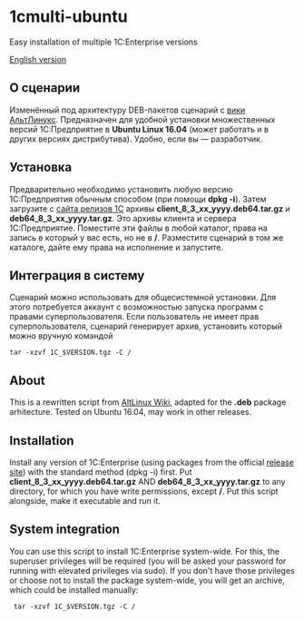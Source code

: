 # 1cmulti-ubuntu
Easy installation of multiple 1C:Enterprise versions

[English version](#About)

## О сценарии
Изменённый под архитектуру DEB-пакетов сценарий с [вики АльтЛинукс](https://www.altlinux.org/1C/MultiClient). Предназначен для удобной установки множественных версий 1С:Предприятие в **Ubuntu Linux 16.04** (может работать и в других версиях дистрибутива). Удобно, если вы — разработчик.

## Установка
Предварительно необходимо установить любую версию 1С:Предприятия обычным способом (при помощи **dpkg -i**). Затем загрузите с [сайта релизов 1С](https://releases.1c.ru) архивы **client_8_3_xx_yyyy.deb64.tar.gz** и **deb64_8_3_xx_yyyy.tar.gz**. Это архивы клиента и сервера 1С:Предприятие. Поместите эти файлы в любой каталог, права на запись в который у вас есть, но не в **/**. Разместите сценарий в том же каталоге, дайте ему права на исполнение и запустите.

## Интеграция в систему
Сценарий можно использовать для общесистемной установки. Для этого потребуется аккаунт с возможностью запуска программ с правами суперпользователя. Если пользователь не имеет прав суперпользователя, сценарий генерирует архив, установить который можно вручную командой 

    tar -xzvf 1С_$VERSION.tgz -C /

## About
This is a rewritten script from [AltLinux Wiki](https://www.altlinux.org/1C/MultiClient), adapted for the **.deb** package arhitecture. Tested on Ubuntu 16.04, may work in other releases.

## Installation
Install any version of 1C:Enterprise (using packages from the official [release site](https://releases.1c.ru.)) with the standard method (dpkg -i) first. Put **client_8_3_xx_yyyy.deb64.tar.gz** AND **deb64_8_3_xx_yyyy.tar.gz** to any directory, for which you have write permissions, except **/**. Put this script alongside, make it executable and run it.

## System integration
You can use this script to install 1C:Enterprise system-wide. For this, the superuser privileges will be required (you will be asked your password for running with elevated privileges via sudo). If you don't have those privileges or choose not to install the package system-wide, you will get an archive, which could be installed manually:

     tar -xzvf 1С_$VERSION.tgz -C /

    